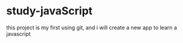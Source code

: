 # study-javaScript
this project is my first using git, and i will create a new app to learn a javascript 
